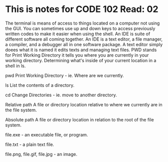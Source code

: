 # This is notes for CODE 102 Read: 02
The terminal is means of access to things located on a computer not using the GUI.
You can sometimes use up and down keys to access previously written codes to make it easier when using the shell.
An IDE is suite of different software all coming together. An IDE is a text editor, a file manager, a compiler, and a debugger all in one software package.
A text editor simply doees what it is named it edits texts and managing text files.
PWD stands for Print Working Directory it tells you where you are currently in your working directory.
Determining what's inside of your current location in a shell in ls.

pwd
Print Working Directory - ie. Where are we currently.

ls
List the contents of a directory.

cd
Change Directories - ie. move to another directory.

Relative path
A file or directory location relative to where we currently are in the file system.

Absolute path
A file or directory location in relation to the root of the file system.

file.exe - an executable file, or program.

file.txt - a plain text file.

file.png, file.gif, file.jpg - an image.
